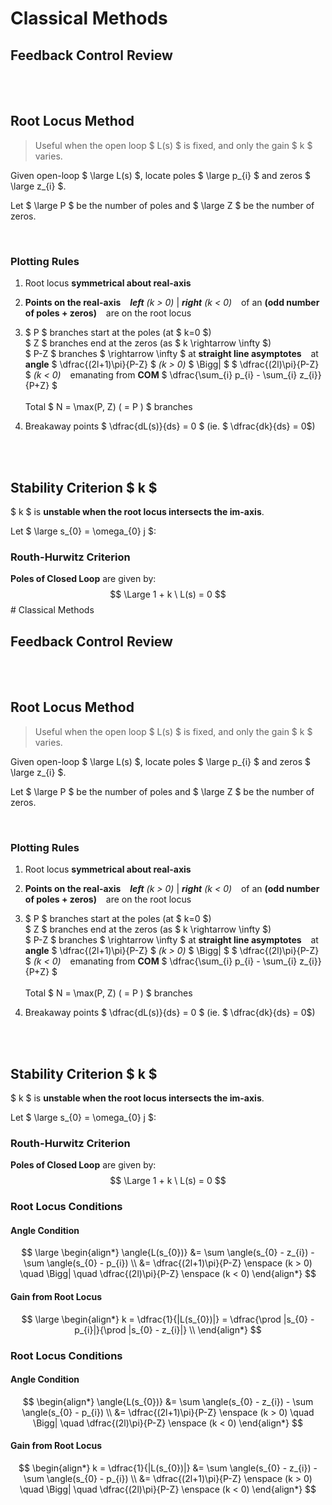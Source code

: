 # Classical Methods

## Feedback Control Review

</br>
</br>

## Root Locus Method

> Useful when the open loop $ L(s) $ is fixed, and only the gain $ k $ varies.

Given open-loop $ \large L(s) $, locate poles $ \large p_{i} $ and zeros $ \large z_{i} $.

Let $ \large P $ be the number of poles and $ \large Z $ be the number of zeros.

</br>

### Plotting Rules

1) Root locus **symmetrical about real-axis**

2) **Points on the real-axis** &ensp; ***left*** *(k > 0)* | ***right*** *(k < 0)* &ensp; of an **(odd number of poles + zeros)** &ensp; are on the root locus

3) $ P $ branches start at the poles (at $ k=0 $) </br>
$ Z $ branches end at the zeros (as $ k \rightarrow \infty $) </br>
$ P-Z $ branches $ \rightarrow \infty $ at **straight line asymptotes** &ensp; at **angle** $ \dfrac{(2l+1)\pi}{P-Z} $ *(k > 0)* $ \Bigg| $ $ \dfrac{(2l)\pi}{P-Z} $ *(k < 0)* &ensp; emanating from **COM** $ \dfrac{\sum_{i} p_{i} - \sum_{i} z_{i}}{P+Z} $ </br> </br>
Total $ N = \max(P, Z) ( = P ) $ branches

4) Breakaway points $ \dfrac{dL(s)}{ds} = 0 $ (ie. $ \dfrac{dk}{ds} = 0$)



</br> </br>

## Stability Criterion $ k $

$ k $ is **unstable when the root locus intersects the im-axis**.

Let $ \large s_{0} = \omega_{0} j $:

### Routh-Hurwitz Criterion

**Poles of Closed Loop** are given by:
$$ \Large 1 + k \ L(s) = 0 $$# Classical Methods

## Feedback Control Review

</br>
</br>

## Root Locus Method

> Useful when the open loop $ L(s) $ is fixed, and only the gain $ k $ varies.

Given open-loop $ \large L(s) $, locate poles $ \large p_{i} $ and zeros $ \large z_{i} $.

Let $ \large P $ be the number of poles and $ \large Z $ be the number of zeros.

</br>

### Plotting Rules

1) Root locus **symmetrical about real-axis**

2) **Points on the real-axis** &ensp; ***left*** *(k > 0)* | ***right*** *(k < 0)* &ensp; of an **(odd number of poles + zeros)** &ensp; are on the root locus

3) $ P $ branches start at the poles (at $ k=0 $) </br>
$ Z $ branches end at the zeros (as $ k \rightarrow \infty $) </br>
$ P-Z $ branches $ \rightarrow \infty $ at **straight line asymptotes** &ensp; at **angle** $ \dfrac{(2l+1)\pi}{P-Z} $ *(k > 0)* $ \Bigg| $ $ \dfrac{(2l)\pi}{P-Z} $ *(k < 0)* &ensp; emanating from **COM** $ \dfrac{\sum_{i} p_{i} - \sum_{i} z_{i}}{P+Z} $ </br> </br>
Total $ N = \max(P, Z) ( = P ) $ branches

4) Breakaway points $ \dfrac{dL(s)}{ds} = 0 $ (ie. $ \dfrac{dk}{ds} = 0$)



</br> </br>

## Stability Criterion $ k $

$ k $ is **unstable when the root locus intersects the im-axis**.

Let $ \large s_{0} = \omega_{0} j $:

### Routh-Hurwitz Criterion

**Poles of Closed Loop** are given by:
$$ \Large 1 + k \ L(s) = 0 $$





### Root Locus Conditions

#### Angle Condition

$$ \large
\begin{align*}
\angle{L(s_{0})} &= \sum \angle(s_{0} - z_{i}) - \sum \angle(s_{0} - p_{i}) \\
&= \dfrac{(2l+1)\pi}{P-Z} \enspace (k > 0) \quad \Bigg| \quad \dfrac{(2l)\pi}{P-Z} \enspace (k < 0) 
\end{align*}
$$

#### Gain from Root Locus

$$ \large 
\begin{align*}
k = \dfrac{1}{|L(s_{0})|} = \dfrac{\prod |s_{0} - p_{i}|}{\prod |s_{0} - z_{i}|} \\
\end{align*}
$$









### Root Locus Conditions

#### Angle Condition

$$
\begin{align*}
\angle{L(s_{0})} &= \sum \angle(s_{0} - z_{i}) - \sum \angle(s_{0} - p_{i}) \\
&= \dfrac{(2l+1)\pi}{P-Z} \enspace (k > 0) \quad \Bigg| \quad \dfrac{(2l)\pi}{P-Z} \enspace (k < 0) 
\end{align*}
$$

#### Gain from Root Locus

$$
\begin{align*}
k = \dfrac{1}{|L(s_{0})|} &= \sum \angle(s_{0} - z_{i}) - \sum \angle(s_{0} - p_{i}) \\
&= \dfrac{(2l+1)\pi}{P-Z} \enspace (k > 0) \quad \Bigg| \quad \dfrac{(2l)\pi}{P-Z} \enspace (k < 0) 
\end{align*}
$$







